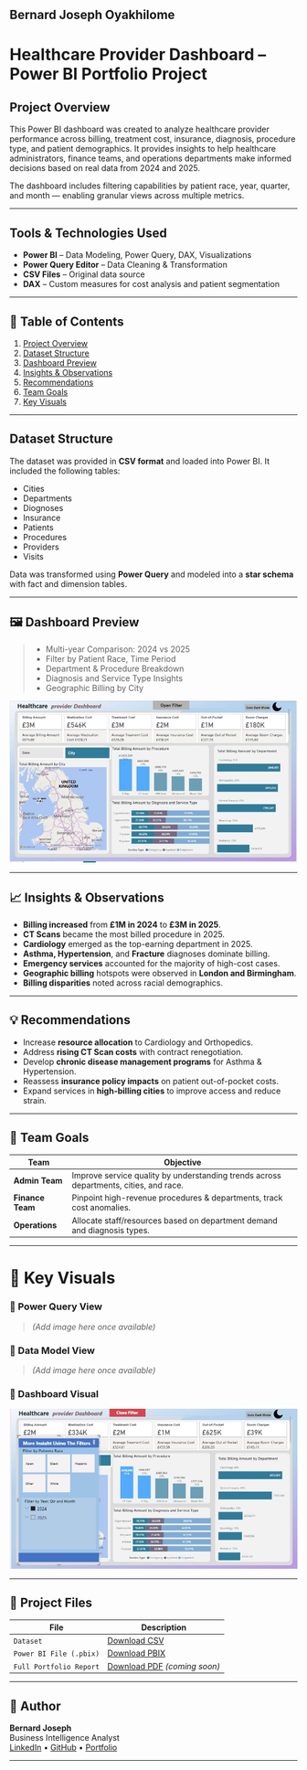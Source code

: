 ## Bernard Joseph Oyakhilome

# Healthcare Provider Dashboard – Power BI Portfolio Project

## Project Overview
This Power BI dashboard was created to analyze healthcare provider performance across billing, treatment cost, insurance, diagnosis, procedure type, and patient demographics. It provides insights to help healthcare administrators, finance teams, and operations departments make informed decisions based on real data from 2024 and 2025.

The dashboard includes filtering capabilities by patient race, year, quarter, and month — enabling granular views across multiple metrics.

---

## Tools & Technologies Used
- **Power BI** – Data Modeling, Power Query, DAX, Visualizations
- **Power Query Editor** – Data Cleaning & Transformation
- **CSV Files** – Original data source
- **DAX** – Custom measures for cost analysis and patient segmentation

---

## 📂 Table of Contents
1. [Project Overview](#-project-overview)  
2. [Dataset Structure](#-dataset-structure)  
3. [Dashboard Preview](#-dashboard-preview)  
4. [Insights & Observations](#-insights--observations)  
5. [Recommendations](#-recommendations)  
6. [Team Goals](#-team-goals)  
7. [Key Visuals](#-key-visuals)

---

## Dataset Structure
The dataset was provided in **CSV format** and loaded into Power BI. It included the following tables:
- Cities
- Departments
- Diognoses
- Insurance
- Patients
- Procedures
- Providers
- Visits

Data was transformed using **Power Query** and modeled into a **star schema** with fact and dimension tables.

---

## 🖼️ Dashboard Preview

> - Multi-year Comparison: 2024 vs 2025  
> - Filter by Patient Race, Time Period  
> - Department & Procedure Breakdown  
> - Diagnosis and Service Type Insights  
> - Geographic Billing by City

![Dashboard Preview](./dashboard.JPG)

---

## 📈 Insights & Observations

- **Billing increased** from **£1M in 2024** to **£3M in 2025**.
- **CT Scans** became the most billed procedure in 2025.
- **Cardiology** emerged as the top-earning department in 2025.
- **Asthma, Hypertension**, and **Fracture** diagnoses dominate billing.
- **Emergency services** accounted for the majority of high-cost cases.
- **Geographic billing** hotspots were observed in **London and Birmingham**.
- **Billing disparities** noted across racial demographics.

---

## 💡 Recommendations

- Increase **resource allocation** to Cardiology and Orthopedics.
- Address **rising CT Scan costs** with contract renegotiation.
- Develop **chronic disease management programs** for Asthma & Hypertension.
- Reassess **insurance policy impacts** on patient out-of-pocket costs.
- Expand services in **high-billing cities** to improve access and reduce strain.

---

## 👥 Team Goals

| Team            | Objective                                                                 |
|-----------------|---------------------------------------------------------------------------|
| **Admin Team**  | Improve service quality by understanding trends across departments, cities, and race. |
| **Finance Team**| Pinpoint high-revenue procedures & departments, track cost anomalies.     |
| **Operations**  | Allocate staff/resources based on department demand and diagnosis types.  |

---

# 🧩 Key Visuals

### 🔗 Power Query View
> *(Add image here once available)*

### 🔗 Data Model View
> *(Add image here once available)*

### 🔗 Dashboard Visual
![Dashboard](./2924.JPG)

---

## 📁 Project Files

| File                        | Description                     |
|-----------------------------|----------------------------------|
| `Dataset`                  | [Download CSV](#)                |
| `Power BI File (.pbix)`    | [Download PBIX](#)               |
| `Full Portfolio Report`    | [Download PDF](#) *(coming soon)*|

---

## 📣 Author

**Bernard Joseph**  
Business Intelligence Analyst  
[LinkedIn](#) • [GitHub](#) • [Portfolio](#)

---
